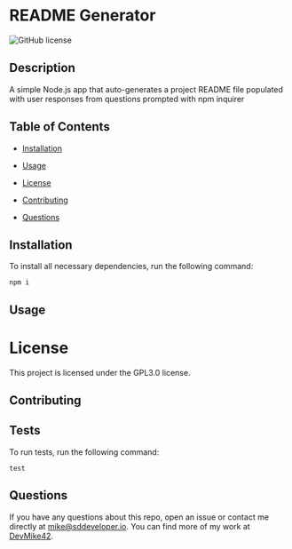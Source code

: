 # README Generator
  ![GitHub license](https://img.shields.io/badge/license-GPL3.0-blue.svg)

  ## Description

  A simple Node.js app that auto-generates a project README file populated with user responses from questions prompted with npm inquirer


  ## Table of Contents

  * [Installation](#installation)

  * [Usage](#usage)
  
  * [License](#license)

  * [Contributing](#contributing)

  * [Questions](#questions)

  

  ## Installation

  To install all necessary dependencies, run the following command:

  ```
  npm i
  ```


  ## Usage

  

  # License
      
This project is licensed under the GPL3.0 license.


  ## Contributing

  


  ## Tests

  To run tests, run the following command:

  ```
  test
  ```

  
  ## Questions

  If you have any questions about this repo, open an issue or contact me directly at mike@sddeveloper.io. You can find more of my work at [DevMike42](https://github.com/DevMike42).

  